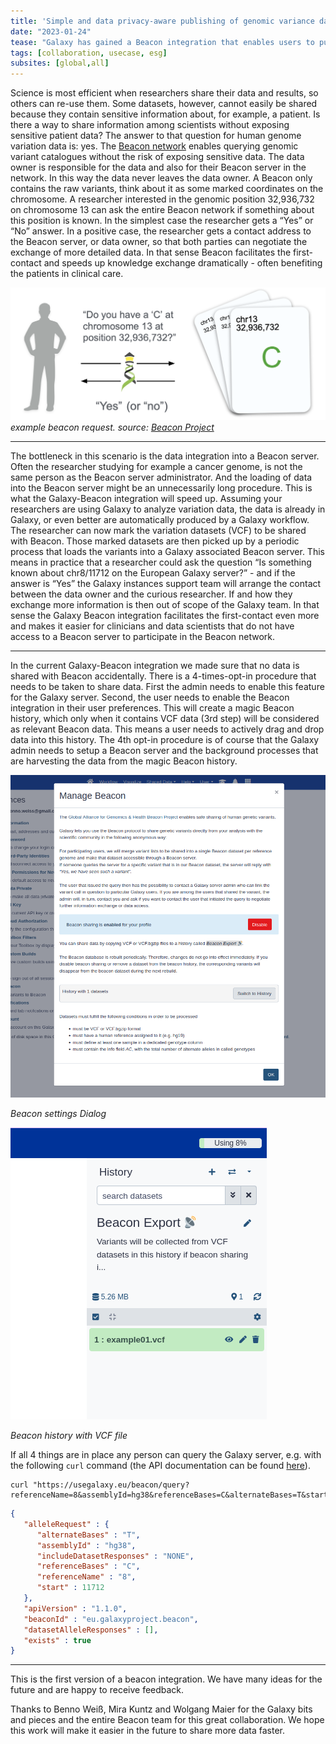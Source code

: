 ```yaml
---
title: 'Simple and data privacy-aware publishing of genomic variance data from Galaxy to the Beacon Network'
date: "2023-01-24"
tease: "Galaxy has gained a Beacon integration that enables users to publish genetic variance data conveniently via the Beacon Network"
tags: [collaboration, usecase, esg]
subsites: [global,all]
---
```


Science is most efficient when researchers share their data and results, so others can re-use them. Some datasets, however, cannot easily be shared
because they contain sensitive information about, for example, a patient. Is there a way to share information among scientists without
exposing sensitive patient data? The answer to that question for human genome variation data is: yes. 
The [Beacon network](https://beacon-network.org) enables querying genomic variant catalogues without the risk of exposing sensitive data.
The data owner is responsible for the data and also for their Beacon server in the network. In this way the data never leaves the data owner.
A Beacon only contains the raw variants, think about it as some marked coordinates on the chromosome.
A researcher interested in the genomic position 32,936,732 on chromosome 13 can ask the entire Beacon network if something about this position is known.
In the simplest case the researcher gets a “Yes” or “No” answer. In a positive case, the researcher gets a contact address to the Beacon server,
or data owner, so that both parties can negotiate the exchange of more detailed data. 
In that sense Beacon facilitates the first-contact and speeds up knowledge exchange dramatically - often benefiting the patients in clinical care.


![Visual example of a Beacon reuest. The request and response are shown as arrows labeled with their respective content. The request asks for a "C" at chromosome 13 at position 32,936,732 and the response is a simple "Yes"](./Beacon-v1.png)
*example beacon request. source: [Beacon Project](https://beacon-project.io/)*

---

The bottleneck in this scenario is the data integration into a Beacon server. Often the researcher studying for example a cancer genome,
is not the same person as the Beacon server administrator. And the loading of data into the Beacon server might be an unnecessarily long procedure.
This is what the Galaxy-Beacon integration will speed up. Assuming your researchers are using Galaxy to analyze variation data, the data is already in
Galaxy, or even better are automatically produced by a Galaxy workflow. The researcher can now mark the variation datasets (VCF) to be shared with Beacon. 
Those marked datasets are then picked up by a periodic process that loads the variants into a Galaxy associated Beacon server.
This means in practice that a researcher could ask the question “Is something known about chr8/11712 on the European Galaxy server?” - and
if the answer is “Yes” the Galaxy instances  support team will arrange the contact between the data owner and the curious researcher.
If and how they exchange more information is then out of scope of the Galaxy team.
In that sense the Galaxy Beacon integration facilitates the first-contact even more and makes it easier for clinicians and
data scientists that do not have access to a Beacon server to participate in the Beacon network.

---

In the current Galaxy-Beacon integration we made sure that no data is shared with Beacon accidentally. There is a 4-times-opt-in procedure that
needs to be taken to share data. First the admin needs to enable this feature for the Galaxy server. Second, the user needs to enable the Beacon integration in their user preferences. This will create a magic Beacon history, which only when it contains VCF data (3rd step) will
be considered as relevant Beacon data. This means a user needs to actively drag and drop data into this history.
The 4th opt-in procedure is of course that the Galaxy admin needs to setup a Beacon server and the background processes
that are harvesting the data from the magic Beacon history.
 

![Screenshot of the Beacon settings dialog opened in Galaxy. It shows the setting as "enabled" and buttons to disable the setting or automatically select the beacon history. The buttons are surrounded by descriptive text.](./beacon-setting.png)

*Beacon settings Dialog*

![Screenshot of a Galaxy history containing a VCF dataset](./beacon-history.png)

*Beacon history with VCF file*


If all 4 things are in place any person can query the Galaxy server, e.g. with the following `curl` command (the API documentation can be found [here](https://app.swaggerhub.com/apis/ELIXIR-Finland/ga-4_gh_beacon_api_specification/1.0.0-rc1)).

    curl "https://usegalaxy.eu/beacon/query?referenceName=8&assemblyId=hg38&referenceBases=C&alternateBases=T&start=11712"


```json
{
   "alleleRequest" : {
      "alternateBases" : "T",
      "assemblyId" : "hg38",
      "includeDatasetResponses" : "NONE",
      "referenceBases" : "C",
      "referenceName" : "8",
      "start" : 11712
   },
   "apiVersion" : "1.1.0",
   "beaconId" : "eu.galaxyproject.beacon",
   "datasetAlleleResponses" : [],
   "exists" : true
}
```

----

This is the first version of a beacon integration. We have many ideas for the future and are happy to receive feedback.

Thanks to Benno Weiß, Mira Kuntz and Wolgang Maier for the Galaxy bits and pieces and the entire Beacon team for this great
collaboration. We hope this work will make it easier in the future to share more data faster.
